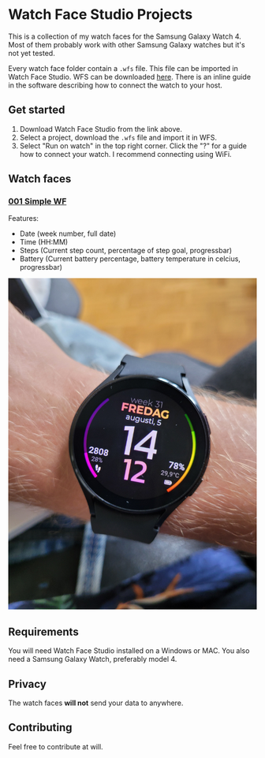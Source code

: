 
# Watch Face Studio Projects

This is a collection of my watch faces for the Samsung Galaxy Watch 4. Most of them probably work with other Samsung Galaxy watches but it's not yet tested.

Every watch face folder contain a `.wfs` file. This file can be imported in Watch Face Studio. WFS can be downloaded [here](https://developer.samsung.com/watch-face-studio/download.html). There is an inline guide in the software describing how to connect the watch to your host.

## Get started

1. Download Watch Face Studio from the link above.
2. Select a project, download the `.wfs` file and import it in WFS.
3. Select "Run on watch" in the top right corner. Click the "?" for a guide how to connect your watch. I recommend connecting using WiFi.

## Watch faces

### [001 Simple WF](/001SimpleWF/001SimpleWF.wfs)

Features:
* Date (week number, full date)
* Time (HH:MM)
* Steps (Current step count, percentage of step goal, progressbar)
* Battery (Current battery percentage, battery temperature in celcius, progressbar)

![](/001SimpleWF/screenshots/02.jpg)

## Requirements

You will need Watch Face Studio installed on a Windows or MAC. You also need a Samsung Galaxy Watch, preferably model 4.

## Privacy

The watch faces **will not** send your data to anywhere.

## Contributing

Feel free to contribute at will. 
